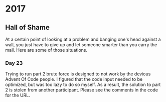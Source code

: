 # 2017 
## Hall of Shame
At a certain point of looking at a problem and banging one's head against a wall, you just have to give up and let someone smarter than you carry the mail.
Here are some of those situations.
### Day 23
Trying to run part 2 brute force is designed to not work by the devious Advent Of Code people.
I figured that the code input needed to be optimized, but was too lazy to do so myself.
As a result, the solution to part 2 is stolen from another participant.
Please see the comments in the code for the URL.
